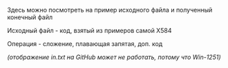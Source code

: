 Здесь можно посмотреть на пример исходного файла и полученный конечный файл

Исходный файл - код, взятый из примеров самой X584

Операция - сложение, плавающая запятая, доп. код

*(отображение in.txt на GitHub может не работать, потому что Win-1251)*